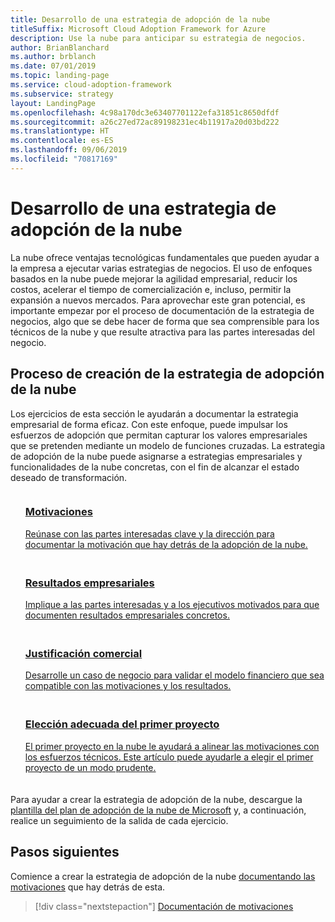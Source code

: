 ```yaml
---
title: Desarrollo de una estrategia de adopción de la nube
titleSuffix: Microsoft Cloud Adoption Framework for Azure
description: Use la nube para anticipar su estrategia de negocios.
author: BrianBlanchard
ms.author: brblanch
ms.date: 07/01/2019
ms.topic: landing-page
ms.service: cloud-adoption-framework
ms.subservice: strategy
layout: LandingPage
ms.openlocfilehash: 4c98a170dc3e63407701122efa31851c8650dfdf
ms.sourcegitcommit: a26c27ed72ac89198231ec4b11917a20d03bd222
ms.translationtype: HT
ms.contentlocale: es-ES
ms.lasthandoff: 09/06/2019
ms.locfileid: "70817169"
---
```

<!-- markdownlint-disable MD026 -->

# <a name="develop-a-cloud-adoption-strategy"></a>Desarrollo de una estrategia de adopción de la nube

La nube ofrece ventajas tecnológicas fundamentales que pueden ayudar a la empresa a ejecutar varias estrategias de negocios. El uso de enfoques basados en la nube puede mejorar la agilidad empresarial, reducir los costos, acelerar el tiempo de comercialización e, incluso, permitir la expansión a nuevos mercados. Para aprovechar este gran potencial, es importante empezar por el proceso de documentación de la estrategia de negocios, algo que se debe hacer de forma que sea comprensible para los técnicos de la nube y que resulte atractiva para las partes interesadas del negocio.

## <a name="cloud-adoption-strategy-process"></a>Proceso de creación de la estrategia de adopción de la nube

Los ejercicios de esta sección le ayudarán a documentar la estrategia empresarial de forma eficaz. Con este enfoque, puede impulsar los esfuerzos de adopción que permitan capturar los valores empresariales que se pretenden mediante un modelo de funciones cruzadas. La estrategia de adopción de la nube puede asignarse a estrategias empresariales y funcionalidades de la nube concretas, con el fin de alcanzar el estado deseado de transformación.

<!--markdownlint-disable MD033 -->

<ul class="panelContent cardsF">
    <li style="display: flex; flex-direction: column;">
        <a href="./motivations-why-are-we-moving-to-the-cloud.md">
            <div class="cardSize">
                <div class="cardPadding" style="padding-bottom:10px;">
                    <div class="card" style="padding-bottom:10px;">
                        <div class="cardImageOuter">
                            <div class="cardImage">
                                <img alt="" src="../_images/icons/1.png" data-linktype="external">
                            </div>
                        </div>
                        <div class="cardText" style="padding-left:0px;">
                            <h3>Motivaciones</h3>
Reúnase con las partes interesadas clave y la dirección para documentar la motivación que hay detrás de la adopción de la nube.
                        </div>
                    </div>
                </div>
            </div>
        </a>
    </li>
    <li style="display: flex; flex-direction: column;">
        <a href="./business-outcomes/index.md">
            <div class="cardSize">
                <div class="cardPadding" style="padding-bottom:10px;">
                    <div class="card" style="padding-bottom:10px;">
                        <div class="cardImageOuter">
                            <div class="cardImage">
                                <img alt="" src="../_images/icons/2.png" data-linktype="external">
                            </div>
                        </div>
                        <div class="cardText" style="padding-left:0px;">
                            <h3>Resultados empresariales</h3>
Implique a las partes interesadas y a los ejecutivos motivados para que documenten resultados empresariales concretos.
                        </div>
                    </div>
                </div>
            </div>
        </a>
    </li>
    <li style="display: flex; flex-direction: column;">
        <a href="./cloud-migration-business-case.md">
            <div class="cardSize">
                <div class="cardPadding" style="padding-bottom:10px;">
                    <div class="card" style="padding-bottom:10px;">
                        <div class="cardImageOuter">
                            <div class="cardImage">
                                <img alt="" src="../_images/icons/3.png" data-linktype="external">
                            </div>
                        </div>
                        <div class="cardText" style="padding-left:0px;">
                            <h3>Justificación comercial</h3>
Desarrolle un caso de negocio para validar el modelo financiero que sea compatible con las motivaciones y los resultados.
                        </div>
                    </div>
                </div>
            </div>
        </a>
    </li>
    <li style="display: flex; flex-direction: column;">
        <a href="./first-adoption-project.md">
            <div class="cardSize">
                <div class="cardPadding" style="padding-bottom:10px;">
                    <div class="card" style="padding-bottom:10px;">
                        <div class="cardImageOuter">
                            <div class="cardImage">
                                <img alt="" src="../_images/icons/4.png" data-linktype="external">
                            </div>
                        </div>
                        <div class="cardText" style="padding-left:0px;">
                            <h3>Elección adecuada del primer proyecto</h3>
El primer proyecto en la nube le ayudará a alinear las motivaciones con los esfuerzos técnicos. Este artículo puede ayudarle a elegir el primer proyecto de un modo prudente.
                        </div>
                    </div>
                </div>
            </div>
        </a>
    </li>
</ul>

Para ayudar a crear la estrategia de adopción de la nube, descargue la [plantilla del plan de adopción de la nube de Microsoft](https://archcenter.blob.core.windows.net/cdn/fusion/readiness/Microsoft-Cloud-Adoption-Framework-Strategy-and-Plan-Template.docx) y, a continuación, realice un seguimiento de la salida de cada ejercicio.

## <a name="next-steps"></a>Pasos siguientes

Comience a crear la estrategia de adopción de la nube [documentando las motivaciones](./motivations-why-are-we-moving-to-the-cloud.md) que hay detrás de esta.

> [!div class="nextstepaction"]
> [Documentación de motivaciones](./motivations-why-are-we-moving-to-the-cloud.md)
